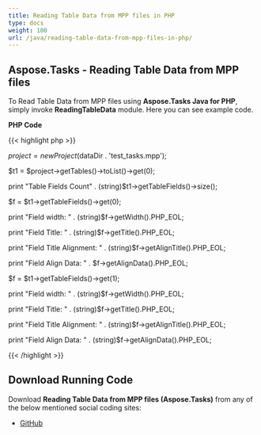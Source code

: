 ```yaml
---
title: Reading Table Data from MPP files in PHP
type: docs
weight: 100
url: /java/reading-table-data-from-mpp-files-in-php/
---
```


## **Aspose.Tasks - Reading Table Data from MPP files**
To Read Table Data from MPP files using **Aspose.Tasks Java for PHP**, simply invoke **ReadingTableData** module. Here you can see example code.

**PHP Code**

{{< highlight php >}}



$project = new Project($dataDir . 'test_tasks.mpp');

$t1 = $project->getTables()->toList()->get(0);

print "Table Fields Count" . (string)$t1->getTableFields()->size();

$f = $t1->getTableFields()->get(0);

print "Field width: " . (string)$f->getWidth().PHP_EOL;

print "Field Title: " . (string)$f->getTitle().PHP_EOL;

print "Field Title Alignment: " . (string)$f->getAlignTitle().PHP_EOL;

print "Field Align Data: " . $f->getAlignData().PHP_EOL;

$f = $t1->getTableFields()->get(1);

print "Field width: " . (string)$f->getWidth().PHP_EOL;

print "Field Title: " . (string)$f->getTitle().PHP_EOL;

print "Field Title Alignment: " . (string)$f->getAlignTitle().PHP_EOL;

print "Field Align Data: " . (string)$f->getAlignData().PHP_EOL;

{{< /highlight >}}
## **Download Running Code**
Download **Reading Table Data from MPP files (Aspose.Tasks)** from any of the below mentioned social coding sites:

- [GitHub](https://github.com/aspose-tasks/Aspose.Tasks-for-Java/blob/master/Plugins/Aspose_Tasks_Java_for_PHP/src/aspose/tasks/WorkingWithProjects/ReadingTableData.php)
